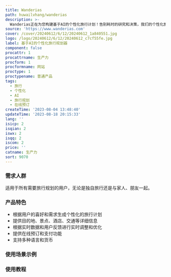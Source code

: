 ```yaml
---
title: Wanderias
path: huwailvhang/wanderias
description: >-
  Wanderias正在为您构建基于AI的个性化旅行计划！告别耗时的研究和决策，我们的个性化旅行规划器会为您处理每一个细节，让您轻松享受无压力的旅行体验。定价和定位信息请参考官方网站。
source: 'https://www.wanderias.com'
cover: /cover/20240612/6/12/20240612_1a840551.jpg
logo: /logo/20240612/6/12/20240612_c7cf55fe.jpg
label: 基于AI的个性化旅行规划器
component: false
procattr: 1
procattrname: 生产力
procform: 1
procformname: 网站
proctype: 1
proctypename: 普通产品
tags:
  - 旅行
  - 个性化
  - AI
  - 旅行规划
  - 在线预订
createTime: '2023-08-04 13:48:40'
updateTime: '2023-08-18 20:15:33'
lang: ''
isicp: 2
isqian: 2
iswx: 2
isqq: 2
iscom: 2
price: ''
catname: 生产力
sort: 9070
---
```




### 需求人群
适用于所有需要旅行规划的用户，无论是独自旅行还是与家人、朋友一起。

### 产品特色
- 根据用户的喜好和需求生成个性化的旅行计划
- 提供目的地、景点、酒店、交通等详细信息
- 根据实时数据和用户反馈进行实时调整和优化
- 提供在线预订和支付功能
- 支持多种语言和货币

### 使用场景示例


### 使用教程


  
